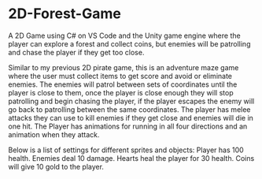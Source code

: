# 2D-Forest-Game
A 2D Game using C# on VS Code and the Unity game engine where the player can explore a forest and collect coins, but enemies will be patrolling and chase the player if they get too close.

Similar to my previous 2D pirate game, this is an adventure maze game where the user must collect items to get score and avoid or eliminate enemies. The enemies will patrol between sets of coordinates until the player is close to them, once the player is close enough they will stop patrolling and begin chasing the player, if the player escapes the enemy will go back to patrolling between the same coordinates. The player has melee attacks they can use to kill enemies if they get close and enemies will die in one hit. The Player has animations for running in all four directions and an animation when they attack.

Below is a list of settings for different sprites and objects:
Player has 100 health.
Enemies deal 10 damage.
Hearts heal the player for 30 health.
Coins will give 10 gold to the player.
